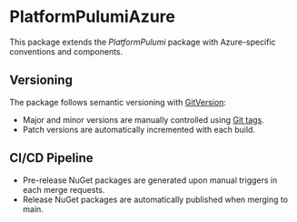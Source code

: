 # PlatformPulumiAzure

This package extends the _PlatformPulumi_ package with Azure-specific conventions and components. 

## Versioning

The package follows semantic versioning with [GitVersion](https://gitversion.net/):

- Major and minor versions are manually controlled using [Git tags](https://git-scm.com/docs/git-tag). 
- Patch versions are automatically incremented with each build.

## CI/CD Pipeline

- Pre-release NuGet packages are generated upon manual triggers in each merge requests. 
- Release NuGet packages are automatically published when merging to main.